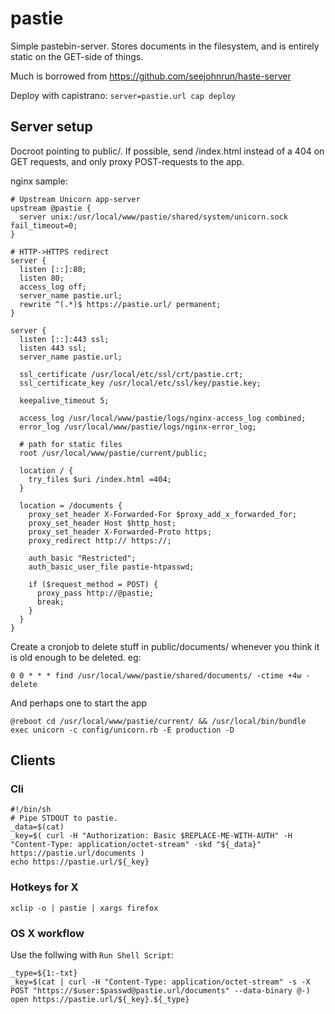 # pastie

Simple pastebin-server. Stores documents in the filesystem, and is entirely
static on the GET-side of things.

Much is borrowed from https://github.com/seejohnrun/haste-server

Deploy with capistrano: `server=pastie.url cap deploy`

## Server setup

Docroot pointing to public/. If possible, send /index.html instead of a 404 on
GET requests, and only proxy POST-requests to the app.

nginx sample:

    # Upstream Unicorn app-server
    upstream @pastie {
      server unix:/usr/local/www/pastie/shared/system/unicorn.sock fail_timeout=0;
    }

    # HTTP->HTTPS redirect
    server {
      listen [::]:80;
      listen 80;
      access_log off;
      server_name pastie.url;
      rewrite ^(.*)$ https://pastie.url/ permanent;
    }

    server {
      listen [::]:443 ssl;
      listen 443 ssl;
      server_name pastie.url;

      ssl_certificate /usr/local/etc/ssl/crt/pastie.crt;
      ssl_certificate_key /usr/local/etc/ssl/key/pastie.key;

      keepalive_timeout 5;

      access_log /usr/local/www/pastie/logs/nginx-access_log combined;
      error_log /usr/local/www/pastie/logs/nginx-error_log;

      # path for static files
      root /usr/local/www/pastie/current/public;

      location / {
        try_files $uri /index.html =404;
      }

      location = /documents {
        proxy_set_header X-Forwarded-For $proxy_add_x_forwarded_for;
        proxy_set_header Host $http_host;
        proxy_set_header X-Forwarded-Proto https;
        proxy_redirect http:// https://;

        auth_basic "Restricted";
        auth_basic_user_file pastie-htpasswd;

        if ($request_method = POST) {
          proxy_pass http://@pastie;
          break;
        }
      }
    }

Create a cronjob to delete stuff in public/documents/ whenever you think it is
old enough to be deleted. eg:

    0 0 * * * find /usr/local/www/pastie/shared/documents/ -ctime +4w -delete

And perhaps one to start the app

    @reboot cd /usr/local/www/pastie/current/ && /usr/local/bin/bundle exec unicorn -c config/unicorn.rb -E production -D

## Clients

### Cli

    #!/bin/sh
    # Pipe STDOUT to pastie.
    _data=$(cat)
    _key=$( curl -H "Authorization: Basic $REPLACE-ME-WITH-AUTH" -H "Content-Type: application/octet-stream" -skd "${_data}" https://pastie.url/documents )
    echo https://pastie.url/${_key}

### Hotkeys for X

    xclip -o | pastie | xargs firefox

### OS X workflow
    
Use the follwing with `Run Shell Script`:

    _type=${1:-txt}
    _key=$(cat | curl -H "Content-Type: application/octet-stream" -s -X POST "https://$user:$passwd@pastie.url/documents" --data-binary @-)
    open https://pastie.url/${_key}.${_type}
